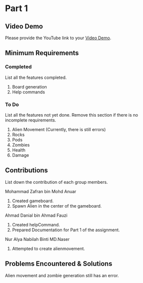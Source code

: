 # Part 1

## Video Demo

Please provide the YouTube link to your [Video Demo](https://www.youtube.com/watch?v=_fCtw95FmJU).

## Minimum Requirements

### Completed

List all the features completed.

1. Board generation
2. Help commands

### To Do

List all the features not yet done. Remove this section if there is no incomplete requirements.

1. Alien Movement (Currently, there is still errors)
2. Rocks
3. Pods
4. Zombies
5. Health
6. Damage

## Contributions

List down the contribution of each group members.

Mohammad Zafran bin Mohd Anuar

1. Created gameboard.
2. Spawn Alien in the center of the gameboard.

Ahmad Danial bin Ahmad Fauzi

1. Created helpCommand.
2. Prepared Documentation for Part 1 of the assignment.

Nur Alya Nabilah Binti MD.Naser

1. Attempted to create alienmovement.

## Problems Encountered & Solutions

Alien movement and zombie generation still has an error.
